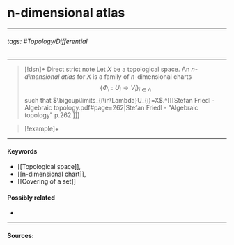 # n-dimensional atlas
***
###### tags: #Topology/Differential
***
>[!dsn]+ Direct strict note
>Let $X$ be a topological space. An $n$*-dimensional atlas* for $X$ is a family of $n$-dimensional charts 
>$$\{\Phi_{i}:U_{i}\to V_{i}\}_{i\in\Lambda}$$ 
>such that $\bigcup\limits_{i\in\Lambda}U_{i}=X$.^[[[Stefan Friedl - Algebraic topology.pdf#page=262|Stefan Friedl - "Algebraic topology" p.262 ]]]

>[!example]+ 
>
***
#### Keywords
- [[Topological space]],
- [[n-dimensional chart]],
- [[Covering of a set]]
#### Possibly related
- 
***
#### Sources: